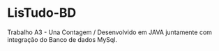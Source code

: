 # LisTudo-BD
Trabalho A3 - Una Contagem / Desenvolvido em JAVA juntamente com integração do Banco de dados MySql.
